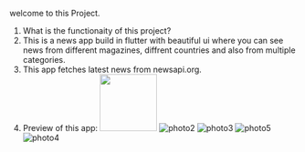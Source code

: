 welcome to this  Project.

1) What is the functionaity of this project?
2) This is a news app build in flutter with beautiful ui where you can see news from different magazines, diffrent countries and also from multiple categories.
3) This app fetches latest news from newsapi.org.
4) Preview of this app:
     <img src="https://user-images.githubusercontent.com/77438541/126978906-13c67260-d220-4f1b-b415-f16cbedf800c.jpeg" width="100" height="100">
     ![photo2](https://user-images.githubusercontent.com/77438541/126978275-412f171d-48fa-4676-b99b-b8563baaa344.jpeg)
     ![photo3](https://user-images.githubusercontent.com/77438541/126978303-9a195713-7ea8-4d8d-b287-9e075c6ac6c7.jpeg)
     ![photo5](https://user-images.githubusercontent.com/77438541/126978380-83a01e27-edef-4471-857e-5e33e5d38706.jpeg)
     ![photo4](https://user-images.githubusercontent.com/77438541/126978343-1b6968e2-c544-4c8e-8473-8993ef5b1618.jpeg)



